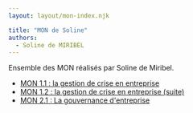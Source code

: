 ```yaml
---
layout: layout/mon-index.njk

title: "MON de Soline"
authors:
  - Soline de MIRIBEL
---
```


Ensemble des MON réalisés par Soline de Miribel.

* [MON 1.1 : la gestion de crise en entreprise](./temps-1.1)
* [MON 1.2 : la gestion de crise en entreprise (suite)](./temps-1.2)
* [MON 2.1 : La gouvernance d'entreprise](./temps-2.1/)
